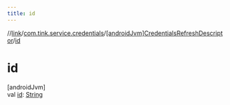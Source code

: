 ```yaml
---
title: id
---
```

//[link](../../../index.html)/[com.tink.service.credentials](../index.html)/[[androidJvm]CredentialsRefreshDescriptor](index.html)/[id](id.html)



# id



[androidJvm]\
val [id](id.html): [String](https://kotlinlang.org/api/latest/jvm/stdlib/kotlin/-string/index.html)




